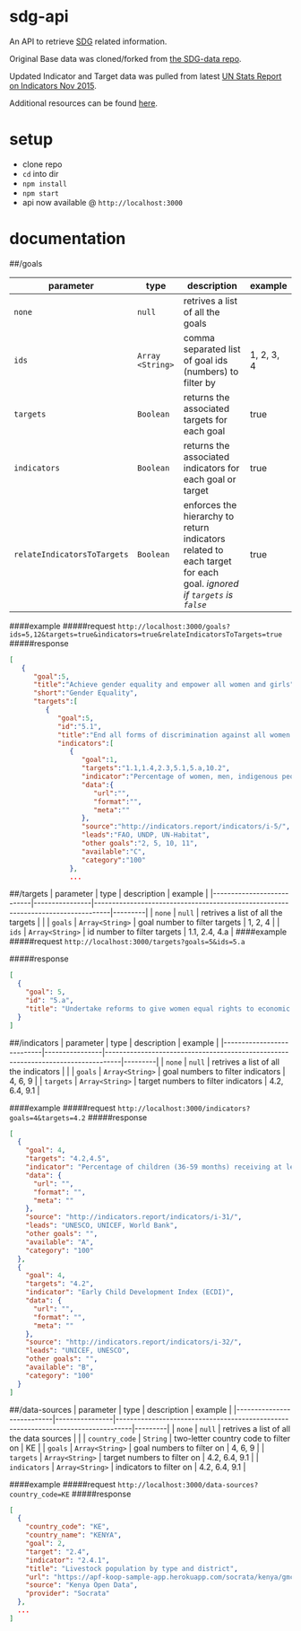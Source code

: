 # sdg-api
An API to retrieve [SDG](http://www.un.org/sustainabledevelopment/sustainable-development-goals/) related information. 

Original Base data was cloned/forked from [the SDG-data repo](https://github.com/SDG-data/SDGs).

Updated Indicator and Target data was pulled from latest [UN Stats Report on Indicators Nov 2015](http://unstats.un.org/sdgs/files/meetings/iaeg-sdgs-meeting-02/Outcomes/Agenda%20Item%204%20-%20Review%20of%20proposed%20indicators%20-%202%20Nov%202015.pdf).

Additional resources can be found [here](http://indicators.report/).

# setup
- clone repo
- ``` cd ``` into dir
- ``` npm install ```
- ```npm start```
- api now available @ ```http://localhost:3000```

# documentation

##/goals

| parameter                 | type           | description                                                                      | example |
|---------------------------|----------------|----------------------------------------------------------------------------------|---------|
| `none`                      |      `null`          | retrives a list of all the goals                                                 |         |
| `ids`                       | `Array <String>` | comma separated list of goal ids (numbers) to filter by                          | 1, 2, 3, 4      |
| `targets`                   | `Boolean`        | returns the associated targets for each goal                                     | true    |
| `indicators`                | `Boolean`        | returns the associated indicators for each goal or target                        | true    |
| `relateIndicatorsToTargets` | `Boolean`        | enforces the hierarchy to return indicators related to each target for each goal. *ignored if `targets` is `false`* | true    |

####example 
#####request
`http://localhost:3000/goals?ids=5,12&targets=true&indicators=true&relateIndicatorsToTargets=true`
#####response
```json
[
   {
      "goal":5,
      "title":"Achieve gender equality and empower all women and girls",
      "short":"Gender Equality",
      "targets":[
         {
            "goal":5,
            "id":"5.1",
            "title":"End all forms of discrimination against all women and girls everywhere",
            "indicators":[
               {
                  "goal":1,
                  "targets":"1.1,1.4,2.3,5.1,5.a,10.2",
                  "indicator":"Percentage of women, men, indigenous peoples, and local communities with secure rights to land, property, and natural resources, measured by (i) percentage with documented or recognized evidence of tenure, and (ii) percentage who perceive their rights are recognized and protected.",
                  "data":{
                     "url":"",
                     "format":"",
                     "meta":""
                  },
                  "source":"http://indicators.report/indicators/i-5/",
                  "leads":"FAO, UNDP, UN-Habitat",
                  "other goals":"2, 5, 10, 11",
                  "available":"C",
                  "category":"100"
               },
               ...
```



##/targets
| parameter                 | type           | description                                                                      | example |
|---------------------------|----------------|----------------------------------------------------------------------------------|---------|
| `none`                      |      `null`          | retrives a list of all the targets                                                 |         |
| `goals`                       | `Array<String>` | goal number to filter targets                          | 1, 2, 4    |
| `ids`                       | `Array<String>` | id number to filter targets                          | 1.1, 2.4, 4.a     |
####example
#####request
`http://localhost:3000/targets?goals=5&ids=5.a`

#####response
```json
[
  {
    "goal": 5,
    "id": "5.a",
    "title": "Undertake reforms to give women equal rights to economic resources, as well as access to ownership and control over land and other forms of property, financial services, inheritance and natural resources, in accordance with national laws"
  }
]
```

##/indicators
| parameter                 | type           | description                                                                      | example |
|---------------------------|----------------|----------------------------------------------------------------------------------|---------|
| `none`                      |      `null`          | retrives a list of all the indicators                                                 |         |
| `goals`                       | `Array<String>` | goal numbers to filter indicators                          | 4, 6, 9    |
| `targets`                       | `Array<String>` | target numbers to filter indicators                          | 4.2, 6.4, 9.1    |

####example
#####request
`http://localhost:3000/indicators?goals=4&targets=4.2`
#####response
```json
[
  {
    "goal": 4,
    "targets": "4.2,4.5",
    "indicator": "Percentage of children (36-59 months) receiving at least one year of a quality pre-primary education program",
    "data": {
      "url": "",
      "format": "",
      "meta": ""
    },
    "source": "http://indicators.report/indicators/i-31/",
    "leads": "UNESCO, UNICEF, World Bank",
    "other goals": "",
    "available": "A",
    "category": "100"
  },
  {
    "goal": 4,
    "targets": "4.2",
    "indicator": "Early Child Development Index (ECDI)",
    "data": {
      "url": "",
      "format": "",
      "meta": ""
    },
    "source": "http://indicators.report/indicators/i-32/",
    "leads": "UNICEF, UNESCO",
    "other goals": "",
    "available": "B",
    "category": "100"
  }
]
```

##/data-sources
| parameter                 | type           | description                                                                      | example |
|---------------------------|----------------|----------------------------------------------------------------------------------|---------|
| `none`                      |      `null`          | retrives a list of all the data sources                                                 |         |
| `country_code`                       | `String` | two-letter country code  to filter on                        | KE    |
| `goals`                       | `Array<String>` | goal numbers to filter on                          | 4, 6, 9    |
| `targets`                       | `Array<String>` | target numbers to filter on                         | 4.2, 6.4, 9.1    |
| `indicators`                       | `Array<String>` | indicators to filter on                          | 4.2, 6.4, 9.1    |

####example
#####request
`http://localhost:3000/data-sources?country_code=KE`
#####response
```json
[
  {
    "country_code": "KE",
    "country_name": "KENYA",
    "goal": 2,
    "target": "2.4",
    "indicator": "2.4.1",
    "title": "Livestock population by type and district",
    "url": "https://apf-koop-sample-app.herokuapp.com/socrata/kenya/gmcn-ykjy/FeatureServer/0",
    "source": "Kenya Open Data",
    "provider": "Socrata"
  },
  ...
]
```

